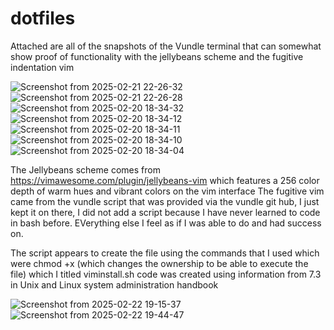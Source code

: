# dotfiles

Attached are all of the snapshots of the Vundle terminal that can somewhat show proof of functionality with the jellybeans scheme and the fugitive indentation vim

![Screenshot from 2025-02-21 22-26-32](https://github.com/user-attachments/assets/e8966257-bc7e-446f-867b-cb0c0889d789)
![Screenshot from 2025-02-21 22-26-28](https://github.com/user-attachments/assets/d3c3b7c6-2c10-4b7d-9deb-f65066196ad9)
![Screenshot from 2025-02-20 18-34-32](https://github.com/user-attachments/assets/593aa121-6dfd-4949-aa70-511495122d21)
![Screenshot from 2025-02-20 18-34-12](https://github.com/user-attachments/assets/cebc485d-53a2-486a-adc7-18db48330f0e)
![Screenshot from 2025-02-20 18-34-11](https://github.com/user-attachments/assets/0455b621-d009-4e50-b9cf-308857c910e5)
![Screenshot from 2025-02-20 18-34-10](https://github.com/user-attachments/assets/be38e266-a84c-4ad7-81eb-75a45b19fa51)
![Screenshot from 2025-02-20 18-34-04](https://github.com/user-attachments/assets/e68961de-fcc2-43c1-b4f3-8c5ccf00cc06)

The Jellybeans scheme comes from https://vimawesome.com/plugin/jellybeans-vim which features a 256 color depth of warm hues and vibrant colors on the vim interface
The fugitive vim came from the vundle script that was provided via the vundle git hub, I just kept it on there, I did not add a script because I have never learned to code in bash before. EVerything else I feel as if I was able to do and had success on.

The script appears to create the file using the commands that I used which were chmod +x (which changes the ownership to be able to execute the file) which I titled viminstall.sh code was created using information from 7.3 in Unix and Linux system administration handbook

![Screenshot from 2025-02-22 19-15-37](https://github.com/user-attachments/assets/6403c450-fcc1-4ed9-8a78-5bd32a7eccd8)
![Screenshot from 2025-02-22 19-44-47](https://github.com/user-attachments/assets/a24ce39e-6daa-4eaf-a78b-a54fc4e11290)
